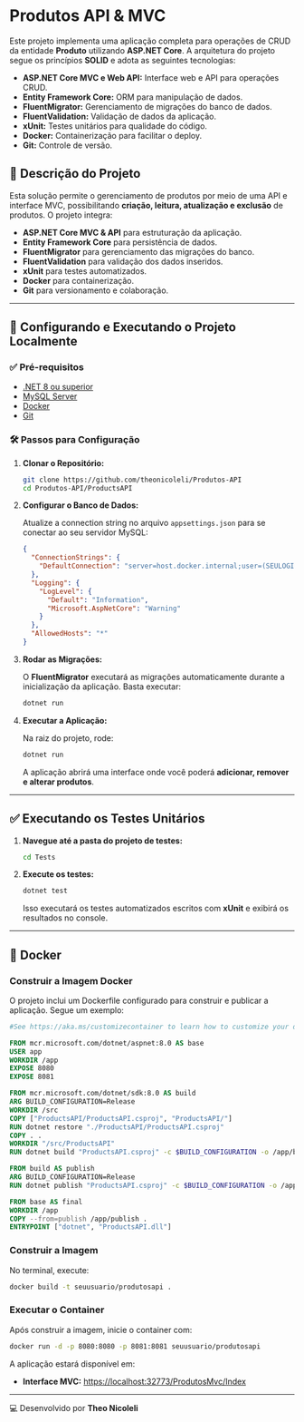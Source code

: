 # Produtos API & MVC

Este projeto implementa uma aplicação completa para operações de CRUD da entidade **Produto** utilizando **ASP.NET Core**. A arquitetura do projeto segue os princípios **SOLID** e adota as seguintes tecnologias:

- **ASP.NET Core MVC e Web API:** Interface web e API para operações CRUD.
- **Entity Framework Core:** ORM para manipulação de dados.
- **FluentMigrator:** Gerenciamento de migrações do banco de dados.
- **FluentValidation:** Validação de dados da aplicação.
- **xUnit:** Testes unitários para qualidade do código.
- **Docker:** Containerização para facilitar o deploy.
- **Git:** Controle de versão.

## 📌 Descrição do Projeto

Esta solução permite o gerenciamento de produtos por meio de uma API e interface MVC, possibilitando **criação, leitura, atualização e exclusão** de produtos. O projeto integra:

- **ASP.NET Core MVC & API** para estruturação da aplicação.
- **Entity Framework Core** para persistência de dados.
- **FluentMigrator** para gerenciamento das migrações do banco.
- **FluentValidation** para validação dos dados inseridos.
- **xUnit** para testes automatizados.
- **Docker** para containerização.
- **Git** para versionamento e colaboração.

---

## 🚀 Configurando e Executando o Projeto Localmente

### ✅ Pré-requisitos

- [.NET 8 ou superior](https://dotnet.microsoft.com/download)
- [MySQL Server](https://www.mysql.com/)
- [Docker](https://www.docker.com/get-started)
- [Git](https://git-scm.com/)

### 🛠️ Passos para Configuração

1. **Clonar o Repositório:**

   ```bash
   git clone https://github.com/theonicoleli/Produtos-API
   cd Produtos-API/ProductsAPI
   ```

2. **Configurar o Banco de Dados:**

   Atualize a connection string no arquivo `appsettings.json` para se conectar ao seu servidor MySQL:

   ```json
   {
     "ConnectionStrings": {
       "DefaultConnection": "server=host.docker.internal;user=(SEULOGIN);password=(SUASENHA);database=ProdutoAPI"
     },
     "Logging": {
       "LogLevel": {
         "Default": "Information",
         "Microsoft.AspNetCore": "Warning"
       }
     },
     "AllowedHosts": "*"
   }
   ```

3. **Rodar as Migrações:**

   O **FluentMigrator** executará as migrações automaticamente durante a inicialização da aplicação. Basta executar:

   ```bash
   dotnet run
   ```

4. **Executar a Aplicação:**

   Na raiz do projeto, rode:

   ```bash
   dotnet run
   ```

   A aplicação abrirá uma interface onde você poderá **adicionar, remover e alterar produtos**.

---

## ✅ Executando os Testes Unitários

1. **Navegue até a pasta do projeto de testes:**

   ```bash
   cd Tests
   ```

2. **Execute os testes:**

   ```bash
   dotnet test
   ```

   Isso executará os testes automatizados escritos com **xUnit** e exibirá os resultados no console.

---

## 🐳 Docker

### Construir a Imagem Docker

O projeto inclui um Dockerfile configurado para construir e publicar a aplicação. Segue um exemplo:

```dockerfile
#See https://aka.ms/customizecontainer to learn how to customize your debug container.

FROM mcr.microsoft.com/dotnet/aspnet:8.0 AS base
USER app
WORKDIR /app
EXPOSE 8080
EXPOSE 8081

FROM mcr.microsoft.com/dotnet/sdk:8.0 AS build
ARG BUILD_CONFIGURATION=Release
WORKDIR /src
COPY ["ProductsAPI/ProductsAPI.csproj", "ProductsAPI/"]
RUN dotnet restore "./ProductsAPI/ProductsAPI.csproj"
COPY . .
WORKDIR "/src/ProductsAPI"
RUN dotnet build "ProductsAPI.csproj" -c $BUILD_CONFIGURATION -o /app/build

FROM build AS publish
ARG BUILD_CONFIGURATION=Release
RUN dotnet publish "ProductsAPI.csproj" -c $BUILD_CONFIGURATION -o /app/publish /p:UseAppHost=false

FROM base AS final
WORKDIR /app
COPY --from=publish /app/publish .
ENTRYPOINT ["dotnet", "ProductsAPI.dll"]
```

### Construir a Imagem

No terminal, execute:

```bash
docker build -t seuusuario/produtosapi .
```

### Executar o Container

Após construir a imagem, inicie o container com:

```bash
docker run -d -p 8080:8080 -p 8081:8081 seuusuario/produtosapi
```

A aplicação estará disponível em:

- **Interface MVC:** [https://localhost:32773/ProdutosMvc/Index](https://localhost:32773/ProdutosMvc/Index)

---

💻 Desenvolvido por **Theo Nicoleli**

